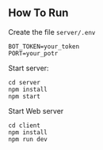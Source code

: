 ## How To Run

Create the file `server/.env`

```
BOT_TOKEN=your_token
PORT=your_potr
```

Start server:

```
cd server
npm install
npm start
```

Start Web server

```
cd client
npm install
npm run dev
```
